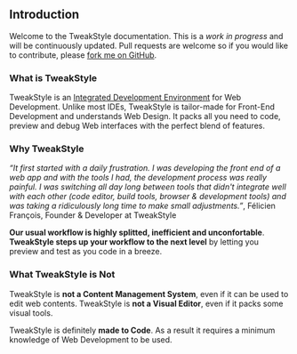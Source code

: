 ## Introduction

Welcome to the TweakStyle documentation. This is a _work in progress_ and will be continuously updated. Pull requests are welcome so if you would like to contribute, please [fork me on GitHub](https://github.com/TweakStyle/documentation).

### What is TweakStyle

TweakStyle is an [Integrated Development Environment](https://en.wikipedia.org/wiki/Integrated_development_environment) for Web Development.
Unlike most IDEs, TweakStyle is tailor-made for Front-End Development and understands Web Design.
It packs all you need to code, preview and debug Web interfaces with the perfect blend of features.

### Why TweakStyle

_“It first started with a daily frustration. I was developing the front end of a web app and with the tools I had, the development process was really painful. I was switching all day long between tools that didn't integrate well with each other (code editor, build tools, browser & development tools) and was taking a ridiculously long time to make small adjustments.”_, Félicien François, Founder & Developer at TweakStyle

__Our usual workflow is highly splitted, inefficient and unconfortable__.
__TweakStyle steps up your workflow to the next level__ by letting you preview and test as you code in a breeze.

### What TweakStyle is Not

TweakStyle is __not a Content Management System__, even if it can be used to edit web contents.
TweakStyle is __not a Visual Editor__, even if it packs some visual tools.

TweakStyle is definitely __made to Code__.
As a result it requires a minimum knowledge of Web Development to be used.